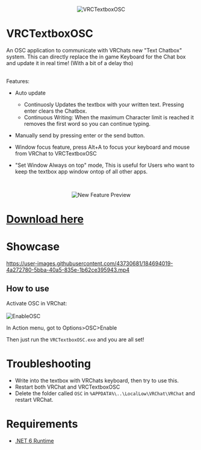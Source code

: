 <p align="center">
    <img src="https://user-images.githubusercontent.com/40323669/192174553-d4d38974-3da4-4b9b-b459-042e27a9c25b.png" alt="VRCTextboxOSC" />
</p>

# VRCTextboxOSC

An OSC application to communicate with VRChats new "Text Chatbox" system. 
This can directly replace the in game Keyboard for the Chat box and update it in real time! (With a bit of a delay tho) <br><br>

Features:
- Auto update 
  - Continuosly Updates the textbox with your written text. Pressing enter clears the Chatbox.
  - Continuous Writing: When the maximum Character limit is reached it removes the first word so you can continue typing.
- Manually send by pressing enter or the send button.

- Window focus feature, press Alt+A to focus your keyboard and mouse from VRChat to VRCTextboxOSC
- "Set Window Always on top" mode,
  This is useful for Users who want to keep the textbox app window ontop of all other apps.
  
<br>

<p align="center">
    <img src="https://user-images.githubusercontent.com/40323669/192115676-d9f59c3e-021d-4307-8157-3326d3d1a048.png" alt="New Feature Preview" />
</p>

# [Download here](https://github.com/I5UCC/VRCTextboxOSC/releases/download/v0.1.3/VRCTextboxOSCv0.1.3.zip)

# Showcase

https://user-images.githubusercontent.com/43730681/184694019-4a272780-5bba-40a5-835e-1b62ce395943.mp4

## How to use

Activate OSC in VRChat: <br/><br/>
![EnableOSC](https://user-images.githubusercontent.com/43730681/172059335-db3fd6f9-86ae-4f6a-9542-2a74f47ff826.gif)

In Action menu, got to Options>OSC>Enable <br/>

Then just run the ```VRCTextboxOSC.exe``` and you are all set! <br/>

# Troubleshooting

- Write into the textbox with VRChats keyboard, then try to use this.
- Restart both VRChat and VRCTextboxOSC
- Delete the folder called `OSC` in `%APPDATA%\..\LocalLow\VRChat\VRChat` and restart VRChat.

# Requirements

- [.NET 6 Runtime](https://dotnet.microsoft.com/en-us/download/dotnet/6.0/runtime)
